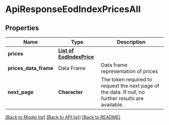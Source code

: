 # ApiResponseEodIndexPricesAll

[//]: # (CLASS:IntrinioSDK::ApiResponseEodIndexPricesAll)

[//]: # (KIND:object)

## Properties

[//]: # (START_DEFINITION)

Name | Type | Description
------------ | ------------- | -------------
**prices** | [**List of EodIndexPrice**](EodIndexPrice.md) |  &nbsp;
**prices_data_frame** | Data Frame | Data frame representation of prices
**next_page** | **Character** | The token required to request the next page of the data. If null, no further results are available. &nbsp;

[//]: # (END_DEFINITION)


[//]: # (CONTAINED_CLASS:IntrinioSDK::EodIndexPrice)


[[Back to Model list]](../README.md#documentation-for-models) [[Back to API list]](../README.md#documentation-for-api-endpoints) [[Back to README]](../README.md)


